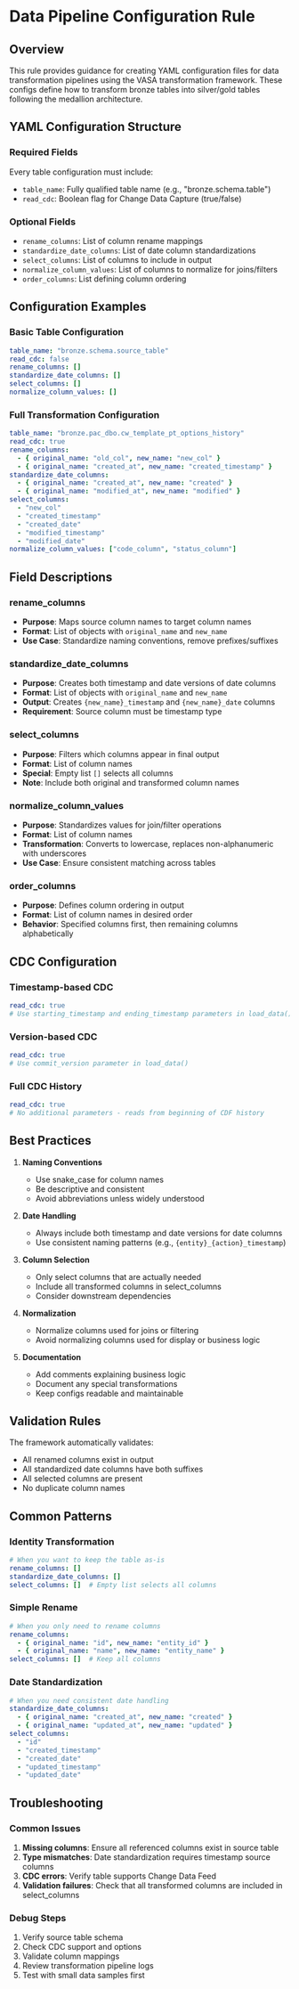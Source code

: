 # Data Pipeline Configuration Rule

## Overview
This rule provides guidance for creating YAML configuration files for data transformation pipelines using the VASA transformation framework. These configs define how to transform bronze tables into silver/gold tables following the medallion architecture.

## YAML Configuration Structure

### Required Fields
Every table configuration must include:
- `table_name`: Fully qualified table name (e.g., "bronze.schema.table")
- `read_cdc`: Boolean flag for Change Data Capture (true/false)

### Optional Fields
- `rename_columns`: List of column rename mappings
- `standardize_date_columns`: List of date column standardizations
- `select_columns`: List of columns to include in output
- `normalize_column_values`: List of columns to normalize for joins/filters
- `order_columns`: List defining column ordering

## Configuration Examples

### Basic Table Configuration
```yaml
table_name: "bronze.schema.source_table"
read_cdc: false
rename_columns: []
standardize_date_columns: []
select_columns: []
normalize_column_values: []
```

### Full Transformation Configuration
```yaml
table_name: "bronze.pac_dbo.cw_template_pt_options_history"
read_cdc: true
rename_columns:
  - { original_name: "old_col", new_name: "new_col" }
  - { original_name: "created_at", new_name: "created_timestamp" }
standardize_date_columns:
  - { original_name: "created_at", new_name: "created" }
  - { original_name: "modified_at", new_name: "modified" }
select_columns:
  - "new_col"
  - "created_timestamp"
  - "created_date"
  - "modified_timestamp"
  - "modified_date"
normalize_column_values: ["code_column", "status_column"]
```

## Field Descriptions

### rename_columns
- **Purpose**: Maps source column names to target column names
- **Format**: List of objects with `original_name` and `new_name`
- **Use Case**: Standardize naming conventions, remove prefixes/suffixes

### standardize_date_columns
- **Purpose**: Creates both timestamp and date versions of date columns
- **Format**: List of objects with `original_name` and `new_name`
- **Output**: Creates `{new_name}_timestamp` and `{new_name}_date` columns
- **Requirement**: Source column must be timestamp type

### select_columns
- **Purpose**: Filters which columns appear in final output
- **Format**: List of column names
- **Special**: Empty list `[]` selects all columns
- **Note**: Include both original and transformed column names

### normalize_column_values
- **Purpose**: Standardizes values for join/filter operations
- **Format**: List of column names
- **Transformation**: Converts to lowercase, replaces non-alphanumeric with underscores
- **Use Case**: Ensure consistent matching across tables

### order_columns
- **Purpose**: Defines column ordering in output
- **Format**: List of column names in desired order
- **Behavior**: Specified columns first, then remaining columns alphabetically

## CDC Configuration

### Timestamp-based CDC
```yaml
read_cdc: true
# Use starting_timestamp and ending_timestamp parameters in load_data()
```

### Version-based CDC
```yaml
read_cdc: true
# Use commit_version parameter in load_data()
```

### Full CDC History
```yaml
read_cdc: true
# No additional parameters - reads from beginning of CDF history
```

## Best Practices

1. **Naming Conventions**
   - Use snake_case for column names
   - Be descriptive and consistent
   - Avoid abbreviations unless widely understood

2. **Date Handling**
   - Always include both timestamp and date versions for date columns
   - Use consistent naming patterns (e.g., `{entity}_{action}_timestamp`)

3. **Column Selection**
   - Only select columns that are actually needed
   - Include all transformed columns in select_columns
   - Consider downstream dependencies

4. **Normalization**
   - Normalize columns used for joins or filtering
   - Avoid normalizing columns used for display or business logic

5. **Documentation**
   - Add comments explaining business logic
   - Document any special transformations
   - Keep configs readable and maintainable

## Validation Rules

The framework automatically validates:
- All renamed columns exist in output
- All standardized date columns have both suffixes
- All selected columns are present
- No duplicate column names

## Common Patterns

### Identity Transformation
```yaml
# When you want to keep the table as-is
rename_columns: []
standardize_date_columns: []
select_columns: []  # Empty list selects all columns
```

### Simple Rename
```yaml
# When you only need to rename columns
rename_columns:
  - { original_name: "id", new_name: "entity_id" }
  - { original_name: "name", new_name: "entity_name" }
select_columns: []  # Keep all columns
```

### Date Standardization
```yaml
# When you need consistent date handling
standardize_date_columns:
  - { original_name: "created_at", new_name: "created" }
  - { original_name: "updated_at", new_name: "updated" }
select_columns:
  - "id"
  - "created_timestamp"
  - "created_date"
  - "updated_timestamp"
  - "updated_date"
```

## Troubleshooting

### Common Issues
1. **Missing columns**: Ensure all referenced columns exist in source table
2. **Type mismatches**: Date standardization requires timestamp source columns
3. **CDC errors**: Verify table supports Change Data Feed
4. **Validation failures**: Check that all transformed columns are included in select_columns

### Debug Steps
1. Verify source table schema
2. Check CDC support and options
3. Validate column mappings
4. Review transformation pipeline logs
5. Test with small data samples first
